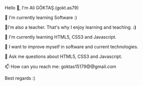 Hello 👋, I'm Ali GÖKTAŞ.(gokt.as79)

🔭 I'm currently learning Software :)

🔭I'm also a teacher. That's why I enjoy learning and teaching.  <b> :) </b>

🌱 I'm currently learning HTML5, CSS3 and Javascript.

🔮 I want to improve myself in software and current technologies.

💬 Ask me questions about HTML5, CSS3 and Javascript.

📫 How can you reach me: goktas15179@@gmail.com

Best regards :)
